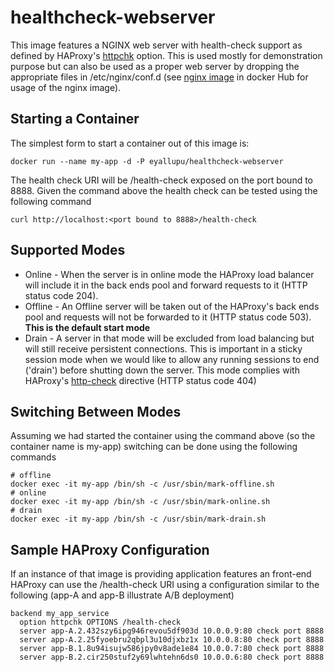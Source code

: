 # healthcheck-webserver
This image features a NGINX web server with health-check support as defined by HAProxy's [httpchk][1] option.
This is used mostly for demonstration purpose but can also be used as a proper web server by dropping the
appropriate files in /etc/nginx/conf.d (see [nginx image][2] in docker Hub for usage of the nginx image).

## Starting a Container
The simplest form to start a container out of this image is:
```
docker run --name my-app -d -P eyallupu/healthcheck-webserver
```

The health check URI will be /health-check exposed on the port bound to 8888. Given the command above
the health check can be tested using the following command
```
curl http://localhost:<port bound to 8888>/health-check
```

## Supported Modes
* Online - When the server is in online mode the HAProxy load balancer will include it in the back ends
pool and forward requests to it (HTTP status code 204).
* Offline - An Offline server will be taken out of the HAProxy's back ends pool and requests will not be
forwarded to it (HTTP status code 503). **This is the default start mode**
* Drain - A server in that mode will be excluded from load balancing but will still receive persistent
connections. This is important in a sticky session mode when we would like to allow any running sessions
 to end ('drain') before shutting down the server. This mode complies with HAProxy's [http-check][3] directive
 (HTTP status code 404)

## Switching Between Modes
Assuming we had started the container using the command above (so the container name is my-app) switching can
be done using the following commands
  ```
  # offline
  docker exec -it my-app /bin/sh -c /usr/sbin/mark-offline.sh
  # online
  docker exec -it my-app /bin/sh -c /usr/sbin/mark-online.sh
  # drain
  docker exec -it my-app /bin/sh -c /usr/sbin/mark-drain.sh
  ```

## Sample HAProxy Configuration
If an instance of that image is providing application features an front-end HAProxy can use the /health-check
URI using a configuration similar to the following (app-A and app-B illustrate A/B deployment)
```
backend my_app_service
  option httpchk OPTIONS /health-check
  server app-A.2.432szy6ipg946revou5df903d 10.0.0.9:80 check port 8888
  server app-A.2.25fyoebru2qbpl3u10djxbz1x 10.0.0.8:80 check port 8888
  server app-B.1.8u94isujw586jpy0v8ade1e84 10.0.0.7:80 check port 8888
  server app-B.2.cir250stuf2y69lwhtehn6ds0 10.0.0.6:80 check port 8888
```
[1]: https://cbonte.github.io/haproxy-dconv/1.8/configuration.html#4-option%20httpchk
[2]: https://hub.docker.com/_/nginx/
[3]: https://cbonte.github.io/haproxy-dconv/1.8/configuration.html#http-check
